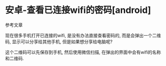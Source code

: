 # 安卓-查看已连接wifi的密码[android]

参考文章

现在很多手机打开已连接的wifi, 是没有办法直接查看密码的, 而是会弹出一个二维码, 显示可以分享给其他手机, 但是如果想分享给电脑呢?

这个二维码可以先保存到手机, 然后使用微信扫描, 在弹出的界面中会有wifi的名称和二维码.
